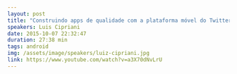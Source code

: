 ```yaml
---
layout: post
title: "Construindo apps de qualidade com a plataforma móvel do Twitter"
speakers: Luis Cipriani
date: 2015-10-07 22:32:47
duration: 27:38 min
tags: android
img: /assets/image/speakers/luiz-cipriani.jpg
link: https://www.youtube.com/watch?v=a3X70dNvLrU
---
```

